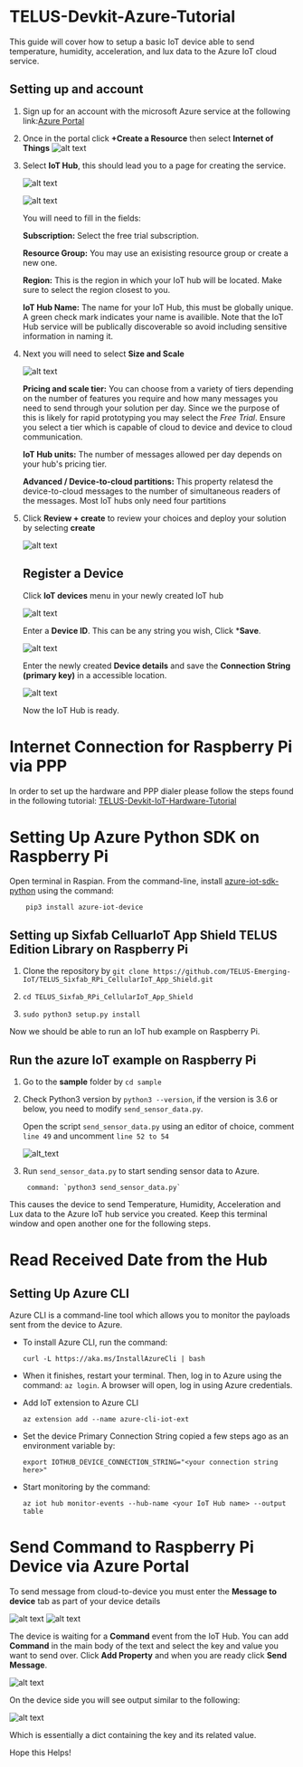 # TELUS-Devkit-Azure-Tutorial
This guide will cover how to setup a basic IoT device able to send temperature, humidity, acceleration, and lux data to the Azure IoT cloud service.

## Setting up and account

1. Sign up for an account with the microsoft Azure service at the following link:[Azure Portal](https://portal.azure.com/)

2. Once in the portal click **+Create a Resource** then select **Internet of Things**
![alt text](image/create.png)

3. Select **IoT Hub**, this should lead you to a page for creating the service.

    ![alt text](image/iot.png)

    ![alt text](image/iotdata.png)

    You will need to fill in the fields:

    **Subscription:** Select the free trial subscription.

    **Resource Group:** You may use an exisisting resource group or create a new one.

    **Region:** This is the region in which your IoT hub will be located. Make sure to select the region closest to you.

    **IoT Hub Name:** The name for your IoT Hub, this must be globally unique. A green check mark indicates your name is availible.
    Note that the IoT Hub service will be publically discoverable so avoid including sensitive information in naming it.

4. Next you will need to select **Size and Scale**

    ![alt text](image/size.png)

    **Pricing and scale tier:** You can choose from a variety of tiers depending on the number of features you require and how many messages you need to send through your solution per day. Since we the purpose of this is likely for rapid prototyping you may select the *Free Trial*. Ensure you select a tier which is capable of cloud to device and device to cloud communication. 

    **IoT Hub units:** The number of messages allowed per day depends on your hub's pricing tier.

    **Advanced / Device-to-cloud partitions:** This property relatesd the device-to-cloud messages to the number of simultaneous readers of the messages. Most IoT hubs only need four partitions

5. Click **Review + create** to review your choices and deploy your solution by selecting **create**

    ![alt text](image/deploy.png)

    ## Register a Device
    Click **IoT devices** menu in your newly created IoT hub

    ![alt text](image/devices.png)

    Enter a **Device ID**. This can be any string you wish, Click ***Save**.

    ![alt text](image/devname.png)

    Enter the newly created **Device details** and save the **Connection String (primary key)** in a accessible location.

    ![alt text](image/primkey.png)

    Now the IoT Hub is ready.

# Internet Connection for Raspberry Pi via PPP

In order to set up the hardware and PPP dialer please follow the steps found in the following tutorial: 
[TELUS-Devkit-IoT-Hardware-Tutorial](https://github.com/TELUS-Emerging-IoT/TELUS-Devkit-Hardware-Tutorial)

# Setting Up Azure Python SDK on Raspberry Pi

Open terminal in Raspian. From the command-line, install [azure-iot-sdk-python](https://github.com/Azure/azure-iot-sdk-python) using the command: 

```
    pip3 install azure-iot-device
```

## Setting up Sixfab CelluarIoT App Shield TELUS Edition Library on Raspberry Pi

1. Clone the repository by `git clone https://github.com/TELUS-Emerging-IoT/TELUS_Sixfab_RPi_CellularIoT_App_Shield.git`

2. `cd TELUS_Sixfab_RPi_CellularIoT_App_Shield`

3. `sudo python3 setup.py install`

Now we should be able to run an IoT hub example on Raspberry Pi.

## Run the azure IoT example on Raspberry Pi

1. Go to the **sample** folder by `cd sample`

2. Check Python3 version by `python3 --version`, if the version is 3.6 or below, you need to modify `send_sensor_data.py`.
      
      Open the script `send_sensor_data.py` using an editor of choice, comment `line 49` and uncomment `line 52 to 54`
      
      ![alt_text](image/azure10.PNG)

2. Run `send_sensor_data.py` to start sending sensor data to Azure.

        command: `python3 send_sensor_data.py`

This causes the device to send Temperature, Humidity, Acceleration and Lux data to the Azure IoT hub service you created. Keep this terminal window and open another one for the following steps.

# Read Received Date from the Hub

## Setting Up Azure CLI

Azure CLI is a command-line tool which allows you to monitor the payloads sent from the device to Azure.

* To install Azure CLI, run the command: 

    `curl -L https://aka.ms/InstallAzureCli | bash`
    
* When it finishes, restart your terminal. Then, log in to Azure using the command: `az login`. A browser will open, log in using Azure credentials.

* Add IoT extension to Azure CLI

    `az extension add --name azure-cli-iot-ext`

* Set the device Primary Connection String copied a few steps ago as an environment variable by: 

    `export IOTHUB_DEVICE_CONNECTION_STRING="<your connection string here>"`

* Start monitoring by the command: 
    
    `az iot hub monitor-events --hub-name <your IoT Hub name> --output table`

# Send Command to Raspberry Pi Device via Azure Portal

To send message from cloud-to-device you must enter the **Message to device** tab as part of your device details

![alt text](image/seldev.png)
![alt text](image/cmd.png)

The device is waiting for a **Command**  event from the IoT Hub. You can add **Command** in the main body of the text and select the key and value you want to send over. Click **Add Property** and when you are ready click **Send Message**. 

![alt text](image/cmd.png)

On the device side you will see output similar to the following:

![alt text](image/cmdout.jpeg)

Which is essentially a dict containing the key and its related value.

Hope this Helps!
